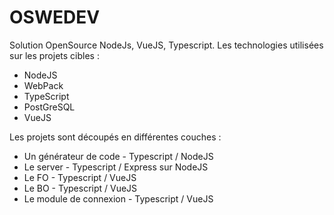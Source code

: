 # OSWEDEV

Solution OpenSource NodeJs, VueJS, Typescript. Les technologies utilisées sur les projets cibles :

  - NodeJS
  - WebPack 
  - TypeScript
  - PostGreSQL
  - VueJS

Les projets sont découpés en différentes couches :
  - Un générateur de code - Typescript / NodeJS
  - Le server - Typescript / Express sur NodeJS
  - Le FO - Typescript / VueJS
  - Le BO - Typescript / VueJS
  - Le module de connexion - Typescript / VueJS